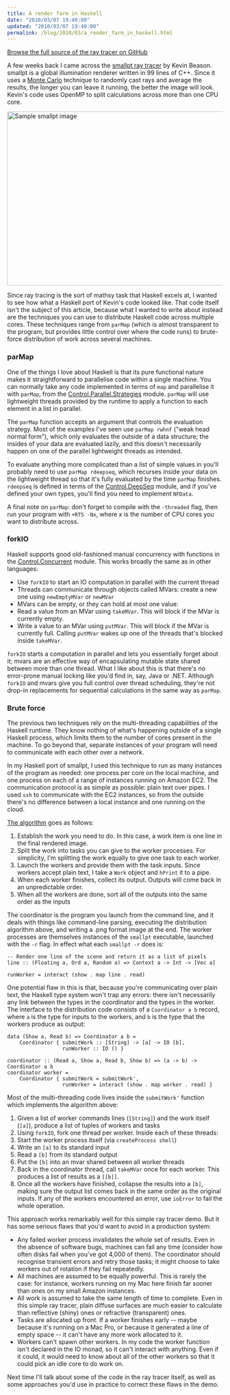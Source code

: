 ```yaml
---
title: A render farm in Haskell
date: "2010/03/07 19:40:00"
updated: "2010/03/07 19:40:00"
permalink: /blog/2010/03/a_render_farm_in_haskell.html
---
```

[Browse the full source of the ray tracer on GitHub](http://github.com/timrobinson/smallpt-haskell)

A few weeks back I came across the [smallpt ray tracer](http://kevinbeason.com/smallpt/) by Kevin Beason. smallpt is a global illumination renderer written in 99 lines of C++. Since it uses a [Monte Carlo](http://en.wikipedia.org/wiki/Monte_Carlo_method) technique to randomly cast rays and average the results, the longer you can leave it running, the better the image will look. Kevin's code uses OpenMP to split calculations across more than one CPU core.

<a href="http://github.com/timrobinson/smallpt-haskell/raw/master/1024-768-4000spp.png"><img alt="Sample smallpt image" src="http://www.partario.com/blog/2010/03/07/1024-768-4000spp.png" width="540" height="405" class="mt-image-none" style="" /></a>

Since ray tracing is the sort of mathsy task that Haskell excels at, I wanted to see how what a Haskell port of Kevin's code looked like. That code itself isn't the subject of this article, because what I wanted to write about instead are the techniques you can use to distribute Haskell code across multiple cores. These techniques range from `parMap` (which is almost transparent to the program, but provides little control over where the code runs) to brute-force distribution of work across several machines.

### parMap ###
One of the things I love about Haskell is that its pure functional nature makes it straightforward to parallelise code within a single machine. You can normally take any code implemented in terms of `map` and parallelise it with `parMap`, from the [Control.Parallel.Strategies](http://hackage.haskell.org/packages/archive/parallel/latest/doc/html/Control-Parallel-Strategies.html) module. `parMap` will use lightweight threads provided by the runtime to apply a function to each element in a list in parallel.

The `parMap` function accepts an argument that controls the evaluation strategy. Most of the examples I've seen use `parMap rwhnf` ("weak head normal form"), which only evaluates the outside of a data structure; the insides of your data are evaluated lazily, and this doesn't necessarily happen on one of the parallel lightweight threads as intended.

To evaluate anything more complicated than a list of simple values in you'll probably need to use `parMap rdeepseq`, which recurses inside your data on the lightweight thread so that it's fully evaluated by the time `parMap` finishes. `rdeepseq` is defined in terms of the [Control.DeepSeq](http://hackage.haskell.org/packages/archive/deepseq/latest/doc/html/Control-DeepSeq.html) module, and if you've defined your own types, you'll find you need to implement `NFData`.

A final note on `parMap`: don't forget to compile with the `-threaded` flag, then run your program with `+RTS -Nx`, where _x_ is the number of CPU cores you want to distribute across.

### forkIO ###
Haskell supports good old-fashioned manual concurrency with functions in the [Control.Concurrent](http://hackage.haskell.org/packages/archive/base/latest/doc/html/Control-Concurrent.html) module. This works broadly the same as in other languages:

 - Use `forkIO` to start an IO computation in parallel with the current thread
 - Threads can communicate through objects called MVars: create a new one using `newEmptyMVar` or `newMVar`
 - MVars can be empty, or they can hold at most one value:
  - Read a value from an MVar using `takeMVar`. This will block if the MVar is currently empty.
  - Write a value to an MVar using `putMVar`. This will block if the MVar is currently full. Calling `putMVar` wakes up one of the threads that's blocked inside `takeMVar`.

`forkIO` starts a computation in parallel and lets you essentially forget about it; mvars are an effective way of encapsulating mutable state shared between more than one thread. What I like about this is that there's no error-prone manual locking like you'd find in, say, Java or .NET. Although `forkIO` and mvars give you full control over thread scheduling, they're not drop-in replacements for sequential calculations in the same way as `parMap`.

### Brute force ###
The previous two techniques rely on the multi-threading capabilities of the Haskell runtime. They know nothing of what's happening outside of a single Haskell process, which limits them to the number of cores present in the machine. To go beyond that, separate instances of your program will need to communicate with each other over a network.

In my Haskell port of smallpt, I used this technique to run as many instances of the program as needed: one process per core on the local machine, and one process on each of a range of instances running on Amazon EC2. The communication protocol is as simple as possible: plain text over pipes. I used `ssh` to communicate with the EC2 instances, so from the outside there's no difference between a local instance and one running on the cloud.

[The algorithm](http://github.com/timrobinson/smallpt-haskell/blob/master/Tim/Smallpt/Distribution.hs) goes as follows:

 1. Establish the work you need to do. In this case, a work item is one line in the final rendered image.
 2. Split the work into tasks you can give to the worker processes. For simplicity, I'm splitting the work equally to give one task to each worker.
 3. Launch the workers and provide them with the task inputs. Since workers accept plain text, I take a `Work` object and `hPrint` it to a pipe.
 4. When each worker finishes, collect its output. Outputs will come back in an unpredictable order.
 5. When all the workers are done, sort all of the outputs into the same order as the inputs

The coordinator is the program you launch from the command line, and it deals with things like command-line parsing, executing the distribution algorithm above, and writing a .png format image at the end. The worker processes are themselves instances of the `smallpt` executable, launched with the `-r` flag. In effect what each `smallpt -r` does is:

    -- Render one line of the scene and return it as a list of pixels
    line :: (Floating a, Ord a, Random a) => Context a -> Int -> [Vec a]

    runWorker = interact (show . map line . read)

One potential flaw in this is that, because you're communicating over plain text, the Haskell type system won't trap any errors: there isn't necessarily any link between the types in the coordinator and the types in the worker. The interface to the distribution code consists of a `Coordinator a b` record, where `a` is the type for inputs to the workers, and `b` is the type that the workers produce as output:

    data (Show a, Read b) => Coordinator a b = 
        Coordinator { submitWork :: [String] -> [a] -> IO [b],
                      runWorker :: IO () }

    coordinator :: (Read a, Show a, Read b, Show b) => (a -> b) -> Coordinator a b
    coordinator worker = 
        Coordinator { submitWork = submitWork',
                      runWorker = interact (show . map worker . read) }

Most of the multi-threading code lives inside the `submitWork'` function which implements the algorithm above:

  1. Given a list of worker commands lines (`[String]`) and the work itself (`[a]`), produce a list of tuples of workers and tasks
  2. Using `forkIO`, fork one thread per worker. Inside each of these threads:
   1. Start the worker process itself (via `createProcess shell`)
   2. Write an `[a]` to its standard input
   3. Read a `[b]` from its standard output
   4. Put the `[b]` into an mvar shared between all worker threads
  3. Back in the coordinator thread, call `takeMVar` once for each worker. This produces a list of results as a `[[b]]`.
  4. Once all the workers have finished, collapse the results into a `[b]`, making sure the output list comes back in the same order as the original inputs. If any of the workers encountered an error, use `ioError` to fail the whole operation.

This approach works remarkably well for this simple ray tracer demo. But it has some serious flaws that you'd want to avoid in a production system:

 - Any failed worker process invalidates the whole set of results. Even in the absence of software bugs, machines can fail any time (consider how often disks fail when you've got 4,000 of them). The coordinator should recognise transient errors and retry those tasks; it might choose to take workers out of rotation if they fail repeatedly.
 - All machines are assumed to be equally powerful. This is rarely the case: for instance, workers running on my Mac here finish far sooner than ones on my small Amazon instances.
 - All work is assumed to take the same length of time to complete. Even in this simple ray tracer, plain diffuse surfaces are much easier to calculate than reflective (shiny) ones or refractive (transparent) ones.
 - Tasks are allocated up front. If a worker finishes early -- maybe because it's running on a Mac Pro, or because it generated a line of empty space -- it can't have any more work allocated to it.
 - Workers can't spawn other workers. In my code the worker function isn't declared in the IO monad, so it can't interact with anything. Even if it could, it would need to know about all of the other workers so that it could pick an idle core to do work on.

Next time I'll talk about some of the code in the ray tracer itself, as well as some approaches you'd use in practice to correct these flaws in the demo.
